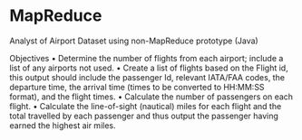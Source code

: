 # MapReduce
Analyst of Airport Dataset using non-MapReduce prototype (Java)

Objectives
• Determine the number of flights from each airport; include a list of any airports not used.
• Create a list of flights based on the Flight id, this output should include the passenger Id, relevant IATA/FAA codes, the departure time, the arrival time (times to be converted to HH:MM:SS format), and the flight times.
• Calculate the number of passengers on each flight.
• Calculate the line-of-sight (nautical) miles for each flight and the total travelled by each passenger and thus output the passenger having earned the highest air miles.
